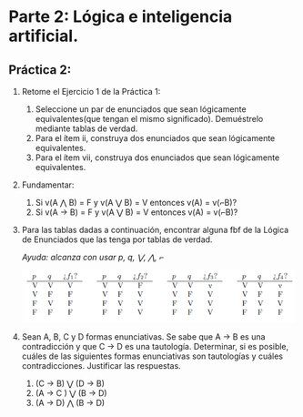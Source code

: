 # Parte 2: Lógica e inteligencia artificial.

## Práctica 2:

1. Retome el Ejercicio 1 de la Práctica 1:

    1. Seleccione un par de enunciados que sean lógicamente equivalentes(que tengan el mismo significado). Demuéstrelo mediante tablas de verdad.
    2. Para el ítem ii, construya dos enunciados que sean lógicamente equivalentes.
    3. Para el ítem vii, construya dos enunciados que sean lógicamente equivalentes.

2. Fundamentar:

    1. Si v(A ⋀ B) = F y v(A ⋁ B) = V entonces v(A) = v(⌐B)?
    2. Si v(A → B) = F y v(A ⋁ B) = V entonces v(A) = v(⌐B)?

3. Para las tablas dadas a continuación, encontrar alguna fbf de la Lógica de Enunciados que las tenga por tablas de verdad.

    _Ayuda: alcanza con usar p, q, ⋁, ⋀, ⌐_

    ![tablas_verdad](img/tablas_verdad.png)

4. Sean A, B, C y D formas enunciativas. Se sabe que A → B es una contradicción y que C → D es una tautología. Determinar, si es posible, cuáles de las siguientes formas enunciativas son tautologías y cuáles contradicciones. Justificar las respuestas.

    1. (C → B) ⋁ (D → B)
    2. (A → C ) ⋁ (B → D)
    3. (A → D) ⋀ (B → D)
